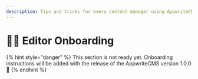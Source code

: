 ```yaml
---
description: Tips and tricks for every content manager using AppwriteCMS
---
```


# 👨💼 Editor Onboarding

{% hint style="danger" %}
This section is not ready yet. Onboarding instructions will be added with the release of the AppwriteCMS version 1.0.0 💪
{% endhint %}
